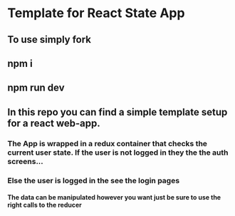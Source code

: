 # Template for React State App 


## To use simply fork 
## npm i 
## npm run dev 
## In this repo you can find a simple template setup for a react web-app. 

### The App is wrapped in a redux container that checks the current user state. If the user is not logged in they the the auth screens... 

### Else the user is logged in the see the login pages 


#### The data can be manipulated however you want just be sure to use the right calls to the reducer
